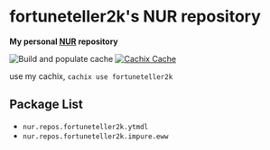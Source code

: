 # fortuneteller2k's NUR repository

**My personal [NUR](https://github.com/nix-community/NUR) repository**

![Build and populate cache](https://github.com/fortuneteller2k/nur/workflows/Build%20and%20populate%20cache/badge.svg) [![Cachix Cache](https://img.shields.io/badge/cachix-fortuneteller2k-blue.svg)](https://fortuneteller2k.cachix.org)

use my cachix, `cachix use fortuneteller2k`

## Package List
- `nur.repos.fortuneteller2k.ytmdl`
- `nur.repos.fortuneteller2k.impure.eww`
